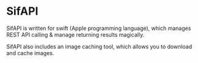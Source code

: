 SifAPI
======

SifAPI is written for swift (Apple programming language), which manages REST API calling &amp; manage returning results magically.

SifAPI also includes an image caching tool, which allows you to download and cache images.

